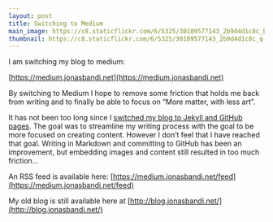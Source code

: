 ```yaml
---
layout: post
title: Switching to Medium  
main_image: https://c8.staticflickr.com/6/5325/30189577143_2b9d4d1c8c_b.jpg
thumbnail: https://c8.staticflickr.com/6/5325/30189577143_2b9d4d1c8c_q.jpg
---
```


I am switching my blog to medium:

[https://medium.jonasbandi.net](https://medium.jonasbandi.net)

By switching to Medium I hope to remove some friction that holds me back from writing and to finally be able to focus on “More matter, with less art”.

It has not been too long since I [switched my blog to Jekyll and GitHub pages](http://blog.jonasbandi.net/2016/03/blog-migration.html). The goal was to streamline my writing process with the goal to be more focused on creating content. However I don’t feel that I have reached that goal. Writing in Markdown and committing to GitHub has been an improvement, but embedding images and content still resulted in too much friction…

An RSS feed is available here: [https://medium.jonasbandi.net/feed](https://medium.jonasbandi.net/feed)

My old blog is still available here at [http://blog.jonasbandi.net/](http://blog.jonasbandi.net/)